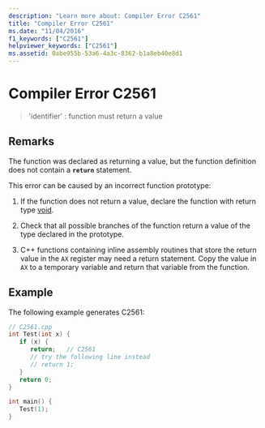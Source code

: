 ```yaml
---
description: "Learn more about: Compiler Error C2561"
title: "Compiler Error C2561"
ms.date: "11/04/2016"
f1_keywords: ["C2561"]
helpviewer_keywords: ["C2561"]
ms.assetid: 0abe955b-53a6-4a3c-8362-b1a8eb40e8d1
---
```

# Compiler Error C2561

> 'identifier' : function must return a value

## Remarks

The function was declared as returning a value, but the function definition does not contain a **`return`** statement.

This error can be caused by an incorrect function prototype:

1. If the function does not return a value, declare the function with return type [void](../../cpp/void-cpp.md).

1. Check that all possible branches of the function return a value of the type declared in the prototype.

1. C++ functions containing inline assembly routines that store the return value in the `AX` register may need a return statement. Copy the value in `AX` to a temporary variable and return that variable from the function.

## Example

The following example generates C2561:

```cpp
// C2561.cpp
int Test(int x) {
   if (x) {
      return;   // C2561
      // try the following line instead
      // return 1;
   }
   return 0;
}

int main() {
   Test(1);
}
```

